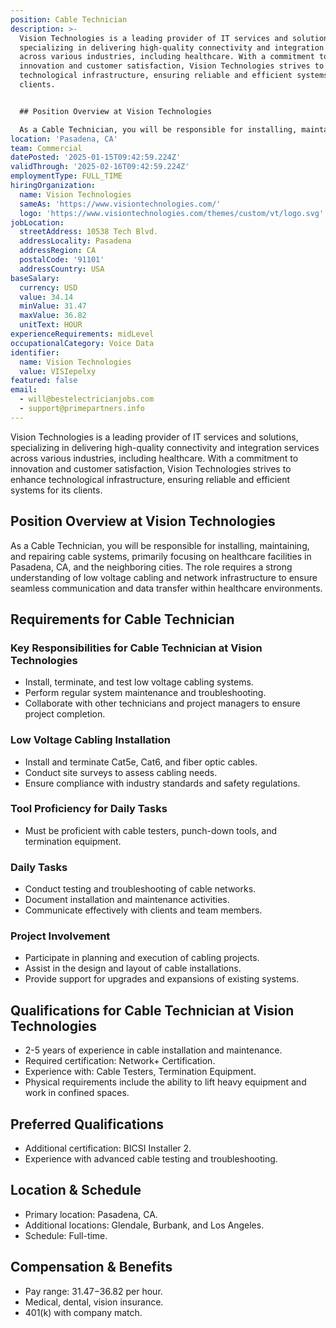 ```yaml
---
position: Cable Technician
description: >-
  Vision Technologies is a leading provider of IT services and solutions,
  specializing in delivering high-quality connectivity and integration services
  across various industries, including healthcare. With a commitment to
  innovation and customer satisfaction, Vision Technologies strives to enhance
  technological infrastructure, ensuring reliable and efficient systems for its
  clients.


  ## Position Overview at Vision Technologies

  As a Cable Technician, you will be responsible for installing, maintain...
location: 'Pasadena, CA'
team: Commercial
datePosted: '2025-01-15T09:42:59.224Z'
validThrough: '2025-02-16T09:42:59.224Z'
employmentType: FULL_TIME
hiringOrganization:
  name: Vision Technologies
  sameAs: 'https://www.visiontechnologies.com/'
  logo: 'https://www.visiontechnologies.com/themes/custom/vt/logo.svg'
jobLocation:
  streetAddress: 10538 Tech Blvd.
  addressLocality: Pasadena
  addressRegion: CA
  postalCode: '91101'
  addressCountry: USA
baseSalary:
  currency: USD
  value: 34.14
  minValue: 31.47
  maxValue: 36.82
  unitText: HOUR
experienceRequirements: midLevel
occupationalCategory: Voice Data
identifier:
  name: Vision Technologies
  value: VISIepelxy
featured: false
email:
  - will@bestelectricianjobs.com
  - support@primepartners.info
---
```




Vision Technologies is a leading provider of IT services and solutions, specializing in delivering high-quality connectivity and integration services across various industries, including healthcare. With a commitment to innovation and customer satisfaction, Vision Technologies strives to enhance technological infrastructure, ensuring reliable and efficient systems for its clients.

## Position Overview at Vision Technologies
As a Cable Technician, you will be responsible for installing, maintaining, and repairing cable systems, primarily focusing on healthcare facilities in Pasadena, CA, and the neighboring cities. The role requires a strong understanding of low voltage cabling and network infrastructure to ensure seamless communication and data transfer within healthcare environments.

## Requirements for Cable Technician

### Key Responsibilities for Cable Technician at Vision Technologies
- Install, terminate, and test low voltage cabling systems.
- Perform regular system maintenance and troubleshooting.
- Collaborate with other technicians and project managers to ensure project completion.

### Low Voltage Cabling Installation
- Install and terminate Cat5e, Cat6, and fiber optic cables.
- Conduct site surveys to assess cabling needs.
- Ensure compliance with industry standards and safety regulations.

### Tool Proficiency for Daily Tasks
- Must be proficient with cable testers, punch-down tools, and termination equipment.

### Daily Tasks
- Conduct testing and troubleshooting of cable networks.
- Document installation and maintenance activities.
- Communicate effectively with clients and team members.

### Project Involvement
- Participate in planning and execution of cabling projects.
- Assist in the design and layout of cable installations.
- Provide support for upgrades and expansions of existing systems.

## Qualifications for Cable Technician at Vision Technologies
- 2-5 years of experience in cable installation and maintenance.
- Required certification: Network+ Certification.
- Experience with: Cable Testers, Termination Equipment.
- Physical requirements include the ability to lift heavy equipment and work in confined spaces.

## Preferred Qualifications
- Additional certification: BICSI Installer 2.
- Experience with advanced cable testing and troubleshooting.

## Location & Schedule
- Primary location: Pasadena, CA.
- Additional locations: Glendale, Burbank, and Los Angeles.
- Schedule: Full-time.

## Compensation & Benefits
- Pay range: $31.47-$36.82 per hour.
- Medical, dental, vision insurance.
- 401(k) with company match.
